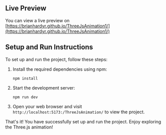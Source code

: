 ## Live Preview
You can view a live preview on [https://brianhardyr.github.io/ThreeJsAnimation1/](https://brianhardyr.github.io/ThreeJsAnimation1/)

## Setup and Run Instructions

To set up and run the project, follow these steps:

1. Install the required dependencies using npm:
    ```
    npm install
    ```

2. Start the development server:
    ```
    npm run dev
    ```

3. Open your web browser and visit `http://localhost:5173:/ThreeJsAnimation/` to view the project.

That's it! You have successfully set up and run the project. Enjoy exploring the Three.js animation!